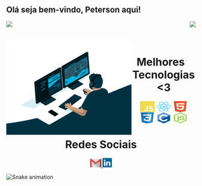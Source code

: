 ## Olá seja bem-vindo, Peterson aqui!

<div>
  <img  height="180em" src="https://github-readme-stats.vercel.app/api?username=Petersonsantos19&show_icons=true&theme=great-gatsby&include_all_commits=true&count_private=true"/>
  <img align="right" height="120em" src="https://github-readme-stats.vercel.app/api/top-langs/?username=Petersonsantos19&layout=compact&langs_count=16&theme=great-gatsby"/>
</div>
<br>

<div  align="center"> 
  <div style="display: inline_block"><br>
    <img align="left" height="250" alt="coding-time" src="code.gif">
    <h1 align="center">Melhores Tecnologias <3</h1>
    <img align="center" height="30" width="40" alt="js-icon"  src="https://raw.githubusercontent.com/devicons/devicon/master/icons/javascript/javascript-plain.svg">
    <img align="center" height="30" width="40" alt="react-icon" src="https://raw.githubusercontent.com/devicons/devicon/master/icons/react/react-original.svg">
    <img align="center" height="30" width="40" alt="html-icon" src="https://raw.githubusercontent.com/devicons/devicon/master/icons/html5/html5-original.svg">
    <img align="center" height="30" width="40" alt="css-icon" src="https://raw.githubusercontent.com/devicons/devicon/master/icons/css3/css3-original.svg">
    <img align="center" height="30" width="40" alt="c-icon" src="https://raw.githubusercontent.com/devicons/devicon/master/icons/c/c-original.svg">
    <img align="center" height="30" width="40" alt="nodejs-icon" src="https://raw.githubusercontent.com/devicons/devicon/master/icons/nodejs/nodejs-original.svg">
    
   </div>
  <h1 align="center">Redes Sociais</h1>
    <a href = "mailto: sdpeterson19@gmail.com">
      <img width="30" src="gmail.svg">
    </a>
    <a href = "https://www.linkedin.com/in/peterson-lopes-santos">
      <img width="25" src="linkedin.svg">
    </a>
  </div>
  
  ![Snake animation](https://github.com/Petersonsantos19/Petersonsantos19/blob/output/github-contribution-grid-snake.svg)
    
